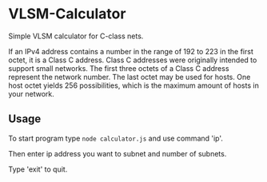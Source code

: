 # VLSM-Calculator

Simple VLSM calculator for C-class nets.

If an IPv4 address contains a number in the range of 192 to 223 in the first octet, it is a Class C address. Class C addresses were originally intended to support small networks. The first three octets of a Class C address represent the network number. The last octet may be used for hosts. One host octet yields 256 possibilities, which is the maximum amount of hosts in your network.

## Usage

To start program type 
```node calculator.js```
and use command 'ip'.

Then enter ip address you want to subnet and number of subnets.

Type 'exit' to quit.

